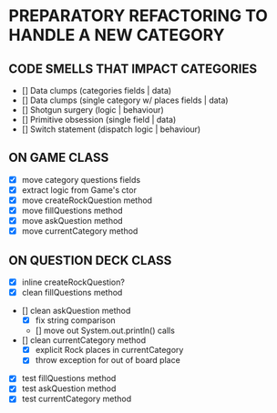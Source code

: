 # PREPARATORY REFACTORING TO HANDLE A NEW CATEGORY 

## CODE SMELLS THAT IMPACT CATEGORIES
- [] Data clumps (categories fields | data)
- [] Data clumps (single category w/ places fields | data)
- [] Shotgun surgery (logic | behaviour)
- [] Primitive obsession (single field | data)
- [] Switch statement (dispatch logic | behaviour)

## ON GAME CLASS
- [X] move category questions fields
- [X] extract logic from Game's ctor
- [X] move createRockQuestion method
- [X] move fillQuestions method
- [X] move askQuestion method
- [X] move currentCategory method

## ON QUESTION DECK CLASS
- [X] inline createRockQuestion?
- [X] clean fillQuestions method
- [] clean askQuestion method
    - [X] fix string comparison
    - [] move out System.out.println() calls
- [] clean currentCategory method
    - [X] explicit Rock places in currentCategory
    - [X] throw exception for out of board place
- [X] test fillQuestions method
- [X] test askQuestion method
- [X] test currentCategory method
